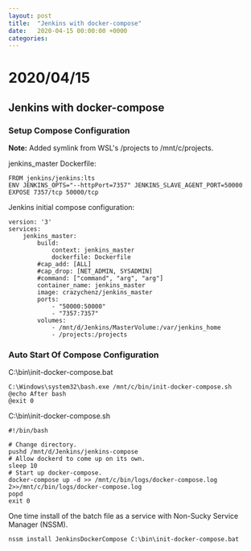 ```yaml
---
layout: post
title:  "Jenkins with docker-compose"
date:   2020-04-15 00:00:00 +0000
categories:
---
```

<!-- desc: Jenkins with docker-compose -->
# 2020/04/15

## Jenkins with docker-compose



### Setup Compose Configuration

**Note:** Added symlink from WSL's /projects to /mnt/c/projects.

jenkins_master Dockerfile:

```
FROM jenkins/jenkins:lts
ENV JENKINS_OPTS="--httpPort=7357" JENKINS_SLAVE_AGENT_PORT=50000
EXPOSE 7357/tcp 50000/tcp
```

Jenkins initial compose configuration:

```
version: '3'
services:
    jenkins_master:
        build:
            context: jenkins_master
            dockerfile: Dockerfile
        #cap_add: [ALL]
        #cap_drop: [NET_ADMIN, SYSADMIN]
        #command: ["command", "arg", "arg"]
        container_name: jenkins_master
        image: crazychenz/jenkins_master
        ports:
            - "50000:50000"
            - "7357:7357"
        volumes:
            - /mnt/d/Jenkins/MasterVolume:/var/jenkins_home
            - /projects:/projects
```



### Auto Start Of Compose Configuration

C:\bin\init-docker-compose.bat

```
C:\Windows\system32\bash.exe /mnt/c/bin/init-docker-compose.sh
@echo After bash
@exit 0
```

C:\bin\init-docker-compose.sh

```
#!/bin/bash

# Change directory.
pushd /mnt/d/Jenkins/jenkins-compose
# Allow dockerd to come up on its own.
sleep 10
# Start up docker-compose.
docker-compose up -d >> /mnt/c/bin/logs/docker-compose.log 2>>/mnt/c/bin/logs/docker-compose.log
popd
exit 0
```

One time install of the batch file as a service with Non-Sucky Service Manager (NSSM).

```
nssm install JenkinsDockerCompose C:\bin\init-docker-compose.bat
```


